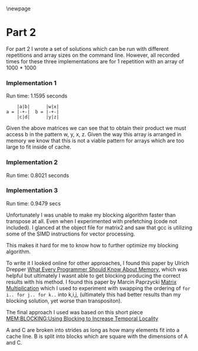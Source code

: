 \newpage

# Part 2

For part 2 I wrote a set of solutions which can be run with different repetitions and array
sizes on the command line. However, all recorded times for these three implementations are for
1 repetition with an array of 1000 * 1000

### Implementation 1

Run time: 1.1595 seconds

```
    |a|b|      |w|x|
a = |-+-|  b = |-+-|
    |c|d|      |y|z|
```

Given the above matrices we can see that to obtain their product we must access b in the pattern
w, y, x, z. Given the way this array is arranged in memory we know that this is not a viable
pattern for arrays which are too large to fit inside of cache.

### Implementation 2

Run time: 0.8021 seconds

### Implementation 3

Run time: 0.9479 secs

Unfortunately I was unable to make my blocking algorithm faster than transpose at all. Even 
when I experimented with prefetching (code not included). I glanced at the object file for 
matrix2 and saw that gcc is utilizing some of the SIMD instructions for vector processing.

This makes it hard for me to know how to further optimize my blocking algorithm.

To write it I looked online for other approaches, I found this paper by Ulrich Drepper 
[What Every Programmer Should Know About Memory](https://www.akkadia.org/drepper/cpumemory.pdf),
which was helpful but ultimately I wasnt able to get blocking producing the correct results 
with his method. 
I found this paper by Marcin Paprzycki 
[Matrix Multiplication](http://www.ibspan.waw.pl/~paprzyck/mp/cvr/education/papers/ESCCC_92.pdf)
which I used to experiment with swapping the ordering of `for i.. for j.. for k..` into k,i,j,
(ultimately this had better results than my blocking solution, yet worse than transpositon).

The final approach I used was based on this short piece 
[MEM:BLOCKING:Using Blocking to Increase Temporal Locality](http://csapp.cs.cmu.edu/2e/waside/waside-blocking.pdf)

A and C are broken into strides as long as how many elements fit into a cache line. B is split
into blocks which are square with the dimensions of A and C.
